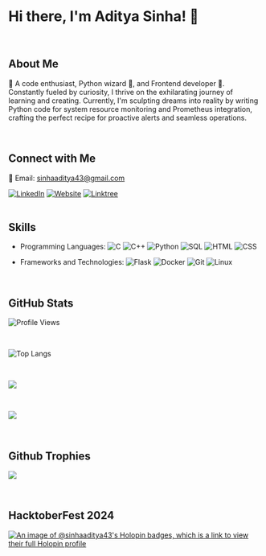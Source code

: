# Hi there, I'm Aditya Sinha! 👋
<br/>

## About Me

🚀 A code enthusiast, Python wizard 🐍, and Frontend developer 🎨. Constantly fueled by curiosity, I thrive on the exhilarating journey of learning and creating. Currently, I'm sculpting dreams into reality by writing Python code for system resource monitoring and Prometheus integration, crafting the perfect recipe for proactive alerts and seamless operations.


<br>


## Connect with Me

<p>📧 Email: <a href="mailto:sinhaaditya43@gmail.com" target="_blank">sinhaaditya43@gmail.com</a></p>
<a href="https://www.linkedin.com/in/aditya-sinha-9b59a61a8/"><img src="https://img.shields.io/badge/LinkedIn-0077B5?style=for-the-badge&logo=linkedin&logoColor=white" alt="LinkedIn" target="_blank"></a>
<a href="https://adityasinha2305.github.io/"><img src="https://img.shields.io/badge/Website-0088CC?style=for-the-badge&logo=google-chrome&logoColor=white" alt="Website" target="_blank"></a>
<a href="https://linktr.ee/aditya_sinha"><img src="https://img.shields.io/badge/linktree-43E55E?style=flat&logo=linktree&logoColor=white" alt="Linktree" target="_blank"></a>


<br>
<br>


## Skills

- Programming Languages:
  ![C](https://img.shields.io/badge/-C-A8B9CC?style=flat&logo=c&logoColor=white)
  ![C++](https://img.shields.io/badge/-C++-00599C?style=flat&logo=c%2B%2B&logoColor=white)
  ![Python](https://img.shields.io/badge/-Python-3776AB?style=flat&logo=python&logoColor=white)
  ![SQL](https://img.shields.io/badge/-SQL-4479A1?style=flat&logo=sql&logoColor=white)
  ![HTML](https://img.shields.io/badge/-HTML-E34F26?style=flat&logo=html5&logoColor=white)
  ![CSS](https://img.shields.io/badge/-CSS-1572B6?style=flat&logo=css3&logoColor=white)

- Frameworks and Technologies:
  ![Flask](https://img.shields.io/badge/-Flask-000000?style=flat&logo=flask&logoColor=white)
  ![Docker](https://img.shields.io/badge/-Docker-2496ED?style=flat&logo=docker&logoColor=white)
  ![Git](https://img.shields.io/badge/-Git-F05032?style=flat&logo=git&logoColor=white)
  ![Linux](https://img.shields.io/badge/-Linux-FCC624?style=flat&logo=linux&logoColor=black)

<br>



## GitHub Stats

![Profile Views](https://komarev.com/ghpvc/?username=AdityaSinha2305&color=brightgreen)

<br>

![Top Langs](https://github-readme-stats.vercel.app/api/top-langs/?username=AdityaSinha2305&layout=compact&theme=radical)

<br>

![](https://github-readme-stats.vercel.app/api?username=AdityaSinha2305&theme=radical&hide_border=false&include_all_commits=false&count_private=false)

<br>

![](https://github-readme-streak-stats.herokuapp.com/?user=AdityaSinha2305&theme=radical&hide_border=false)

<br/>



## Github Trophies

![](https://github-profile-trophy.vercel.app/?username=AdityaSinha2305&theme=gruvbox&no-frame=false&no-bg=false&margin-w=4) 

<br>
    

## HacktoberFest 2024

[![An image of @sinhaaditya43's Holopin badges, which is a link to view their full Holopin profile](https://holopin.me/sinhaaditya43)](https://holopin.io/@sinhaaditya43)


